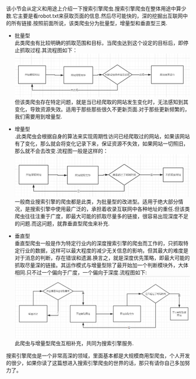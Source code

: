 该小节会从定义和用途上介绍一下搜索引擎爬虫.搜索引擎爬虫在整体用途中算少数.它主要是看robot.txt来获取页面的信息.然后尽可能快的，深的挖掘出互联网中的所有链接.按照前面所说，该类爬虫分为批量型，增量型和垂直型三类.

* 批量型  
  此类爬虫有比较明确的抓取范围和目标，当爬虫达到这个设定的目标后，即停止抓取过程.其流程图如下：![png](./images/15.png)但该类爬虫存在特定问题，就是当已经爬取的网站发生变化时，无法感知到其变化，导致资源失效。适用于那些那些很久不更新页面.对于那些更新频繁的，我们需要用到增量型.

* 增量型  
  .此类爬虫会根据自身的算法来实现周期性访问已经爬取过的网站，如果该网站有了变化，那么就会将变化记录下来，保证资源不失效，如果网站一切照旧，那么就不会去改变.流程图一般是这样的：![png](/images/16.png)一般商业搜索引擎的爬虫都是此类，为批量型的改进型。适用于绝大部分情况，是搜索引擎中使用最广泛的，承担着收录互联网中各种地址的重任.但该类爬虫往往注重于广度，即最大可能的抓取尽量多的链接，很容易出现深度不足的问题.而这问题，就靠垂直型爬虫来补充.

* 垂直型  
  垂直型爬虫一般是作为特定行业内的深度搜索引擎的爬虫而工作的，只抓取特定行业的数据，这样可以最大程度的减少无关信息的影响，但其最大的难度是对于消息的判断，存在错误和遗漏.换言之，就是深度优先策略，即最大可能的抓取尽量深的链接。其运作模式与增量型除了最开始加一个判断模块外，大体相同.只不过一个偏向于广度，一个偏向于深度.流程图如下:![png](./images/17.png)此爬虫与增量型爬虫互相补充，共同为搜索引擎服务.

搜索引擎爬虫是一个非常高深的领域，里面基本都是大规模商用型爬虫，个人开发的很少，如果你读了这篇想进入搜索引擎爬虫的世界的话，那只有请你自己多加努力了。

